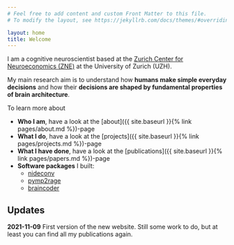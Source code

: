 ```yaml
---
# Feel free to add content and custom Front Matter to this file.
# To modify the layout, see https://jekyllrb.com/docs/themes/#overriding-theme-defaults

layout: home
title: Welcome
---
```

I am a cognitive neuroscientist based at the [Zurich Center for Neuroeconomics
(ZNE)](https://www.zne.uzh.ch/en.html) at the University of Zurich (UZH).

My main research aim is to understand how **humans make simple everyday decisions**
and how their **decisions are shaped by fundamental properties of brain architecture**.

To learn more about
 * **Who I am**, have a look at the [about]({{ site.baseurl }}{% link pages/about.md %})-page
 * **What I do**, have a look at the [projects]({{ site.baseurl }}{% link pages/projects.md %})-page
 * **What I have done**, have a look at the [publications]({{ site.baseurl }}{% link pages/papers.md %})-page
 * **Software packages** I built:
   * [nideconv](https://nideconv.readthedocs.io/en/latest/)
   * [pymp2rage](https://pymp2rage.readthedocs.io/en/latest/)
   * [braincoder](https://github.com/Gilles86/braincoder)


## Updates
**2021-11-09** First version of the new website. Still some work to do, but at
least you can find all my publications again.
